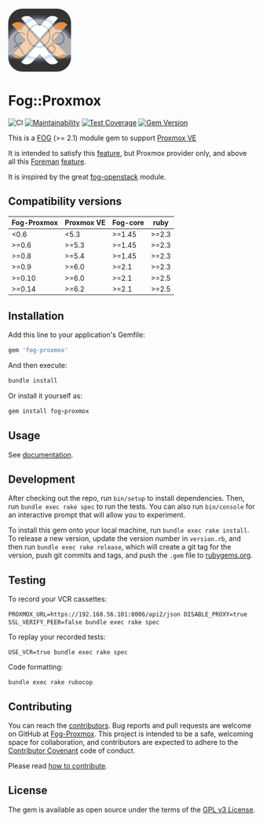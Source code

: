 ![Foreman](.github/fogproxmox.png)

# Fog::Proxmox

![CI](https://github.com/fog/fog-proxmox/workflows/CI/badge.svg)
[![Maintainability](https://api.codeclimate.com/v1/badges/dfcdcc32f096abf1b2b4/maintainability)](https://codeclimate.com/github/fog/fog-proxmox/maintainability)
[![Test Coverage](https://api.codeclimate.com/v1/badges/dfcdcc32f096abf1b2b4/test_coverage)](https://codeclimate.com/github/fog/fog-proxmox/test_coverage)
[![Gem Version](https://badge.fury.io/rb/fog-proxmox.svg)](https://badge.fury.io/rb/fog-proxmox)

This is a [FOG](http://fog.io/) (>= 2.1) module gem to support [Proxmox VE](https://www.proxmox.com/en/proxmox-ve)

It is intended to satisfy this [feature](https://github.com/fog/fog/issues/3644), but Proxmox provider only, and above all this [Foreman](http://www.theforeman.org) [feature](https://projects.theforeman.org/issues/2186).

It is inspired by the great [fog-openstack](https://github.com/fog/fog-openstack) module.

## Compatibility versions

|Fog-Proxmox|Proxmox VE|Fog-core|ruby|
|--|--|--|--|
|<0.6|<5.3|>=1.45|>=2.3|
|>=0.6|>=5.3|>=1.45|>=2.3|
|>=0.8|>=5.4|>=1.45|>=2.3|
|>=0.9|>=6.0|>=2.1|>=2.3|
|>=0.10|>=6.0|>=2.1|>=2.5|
|>=0.14|>=6.2|>=2.1|>=2.5|

## Installation

Add this line to your application's Gemfile:

```ruby
gem 'fog-proxmox'
```

And then execute:

```ruby
bundle install
```

Or install it yourself as:

```ruby
gem install fog-proxmox
```

## Usage

See [documentation](docs/getting_started.md).

## Development

After checking out the repo, run `bin/setup` to install dependencies. Then, run `bundle exec rake spec` to run the tests. You can also run `bin/console` for an interactive prompt that will allow you to experiment.

To install this gem onto your local machine, run `bundle exec rake install`. To release a new version, update the version number in `version.rb`, and then run `bundle exec rake release`, which will create a git tag for the version, push git commits and tags, and push the `.gem` file to [rubygems.org](https://rubygems.org).

## Testing

To record your VCR cassettes:

```shell
PROXMOX_URL=https://192.168.56.101:8006/api2/json DISABLE_PROXY=true SSL_VERIFY_PEER=false bundle exec rake spec
```

To replay your recorded tests:

```shell
USE_VCR=true bundle exec rake spec
```

Code formatting:

```shell
bundle exec rake rubocop
```

## Contributing

You can reach the [contributors](.github/CONTRIBUTORS.md).
Bug reports and pull requests are welcome on GitHub at [Fog-Proxmox](https://github.com/fog/fog-proxmox/issues). This project is intended to be a safe, welcoming space for collaboration, and contributors are expected to adhere to the [Contributor Covenant](http://contributor-covenant.org) code of conduct.

Please read [how to contribute](.github/CONTRIBUTING.md).

## License

The gem is available as open source under the terms of the [GPL v3 License](LICENSE).
